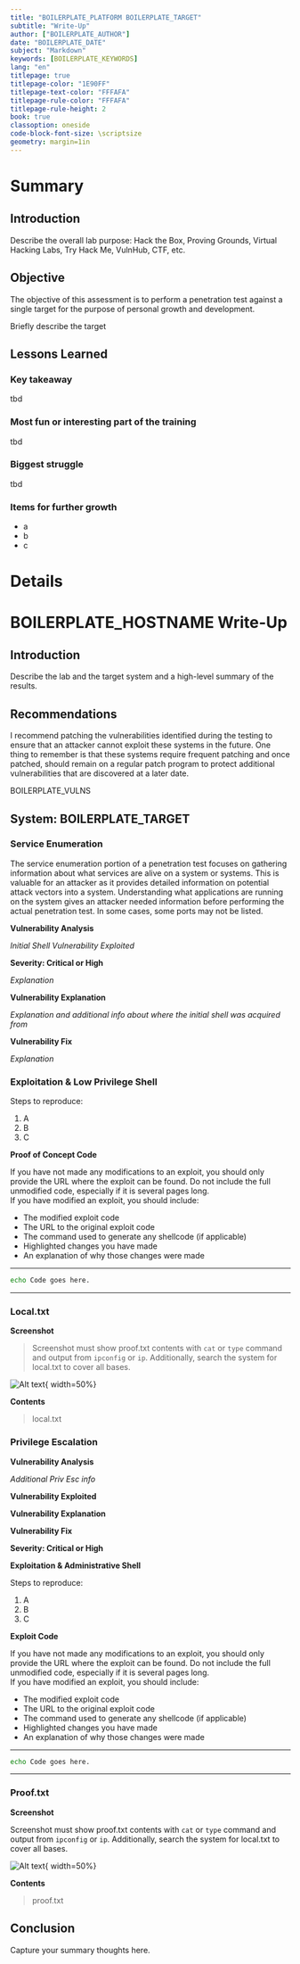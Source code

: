 ```yaml
---
title: "BOILERPLATE_PLATFORM BOILERPLATE_TARGET"
subtitle: "Write-Up"
author: ["BOILERPLATE_AUTHOR"]
date: "BOILERPLATE_DATE"
subject: "Markdown"
keywords: [BOILERPLATE_KEYWORDS]
lang: "en"
titlepage: true
titlepage-color: "1E90FF"
titlepage-text-color: "FFFAFA"
titlepage-rule-color: "FFFAFA"
titlepage-rule-height: 2
book: true
classoption: oneside
code-block-font-size: \scriptsize
geometry: margin=1in
---
```

# Summary

## Introduction

Describe the overall lab purpose: Hack the Box, Proving Grounds, Virtual Hacking Labs, Try Hack Me, VulnHub, CTF, etc.

## Objective

The objective of this assessment is to perform a penetration test against a single target for the purpose of personal growth and development.

Briefly describe the target

## Lessons Learned

### Key takeaway

tbd

### Most fun or interesting part of the training

tbd

### Biggest struggle

tbd

### Items for further growth

- a
- b
- c

# Details

# BOILERPLATE_HOSTNAME Write-Up

## Introduction

Describe the lab and the target system and a high-level summary of the results.

## Recommendations

I recommend patching the vulnerabilities identified during the testing to ensure that an attacker cannot exploit these systems in the future.  One thing to remember is that these systems require frequent patching and once patched, should remain on a regular patch program to protect additional vulnerabilities that are discovered at a later date.

BOILERPLATE_VULNS

## System: BOILERPLATE_TARGET

### Service Enumeration

The service enumeration portion of a penetration test focuses on gathering information about what services are alive on a system or systems.  This is valuable for an attacker as it provides detailed information on potential attack vectors into a system.  Understanding what applications are running on the system gives an attacker needed information before performing the actual penetration test.  In some cases, some ports may not be listed.

**Vulnerability Analysis**

*Initial Shell Vulnerability Exploited*

**Severity: Critical or High**

*Explanation*

**Vulnerability Explanation**

*Explanation and additional info about where the initial shell was acquired from*

**Vulnerability Fix**

*Explanation*

### Exploitation & Low Privilege Shell

Steps to reproduce:

1. A 
2. B
3. C

**Proof of Concept Code**

If you have not made any modifications to an exploit, you should only provide the URL where the exploit can be found. Do not include the full unmodified code, especially if it is several pages long.  
If you have modified an exploit, you should include:

- The modified exploit code
- The URL to the original exploit code
- The command used to generate any shellcode (if applicable)
- Highlighted changes you have made
- An explanation of why those changes were made

---

```Bash
echo Code goes here.
```

---

### Local.txt

**Screenshot**

> Screenshot must show proof.txt contents with `cat` or `type` command and output from `ipconfig` or `ip`.  Additionally, search the system for local.txt to cover all bases.  

![Alt text](images/placeholder-image-300x225.png "title"){ width=50%}

**Contents**

> local.txt

### Privilege Escalation

**Vulnerability Analysis**

*Additional Priv Esc info*

**Vulnerability Exploited**

**Vulnerability Explanation**

**Vulnerability Fix**

**Severity: Critical or High**

**Exploitation & Administrative Shell**

Steps to reproduce:

1. A 
2. B
3. C


**Exploit Code**

If you have not made any modifications to an exploit, you should only provide the URL where the exploit can be found. Do not include the full unmodified code, especially if it is several pages long.  
If you have modified an exploit, you should include:

- The modified exploit code
- The URL to the original exploit code
- The command used to generate any shellcode (if applicable)
- Highlighted changes you have made
- An explanation of why those changes were made

---

```Bash
echo Code goes here.
```

---

### Proof.txt

**Screenshot**

Screenshot must show proof.txt contents with `cat` or `type` command and output from `ipconfig` or `ip`.  Additionally, search the system for local.txt to cover all bases.  

![Alt text](images/placeholder-image-300x225.png "title"){ width=50%}

**Contents**

> proof.txt

## Conclusion

Capture your summary thoughts here.
